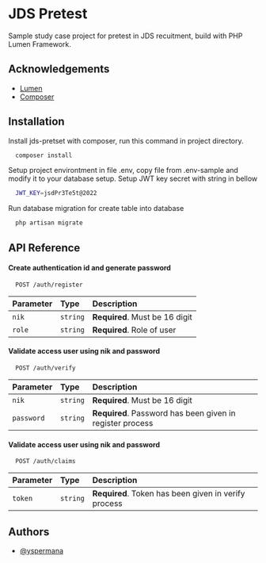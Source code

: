 
# JDS Pretest

Sample study case project for pretest in JDS recuitment, build with PHP Lumen Framework.




## Acknowledgements

 - [Lumen](https://lumen.laravel.com/docs/7.x)
 - [Composer](https://getcomposer.org/doc/00-intro.md)


## Installation

Install jds-pretset with composer, run this command in project directory.

```bash
  composer install
```

Setup project environtment in file .env, copy file from .env-sample and modify it to your database setup. Setup JWT key secret with string in bellow    

```bash
  JWT_KEY=jsdPr3Te5t@2022 
```

Run database migration for create table into database

```bash
  php artisan migrate 
```

## API Reference

#### Create authentication id and generate password

```http
  POST /auth/register
```

| Parameter | Type     | Description                |
| :-------- | :------- | :------------------------- |
| `nik` | `string` | **Required**. Must be 16 digit |
| `role` | `string` | **Required**. Role of user |

#### Validate access user using nik and password

```http
  POST /auth/verify
```

| Parameter | Type     | Description                       |
| :-------- | :------- | :-------------------------------- |
| `nik` | `string` | **Required**. Must be 16 digit |
| `password` | `string` | **Required**. Password has been given in register process |

#### Validate access user using nik and password

```http
  POST /auth/claims
```

| Parameter | Type     | Description                       |
| :-------- | :------- | :-------------------------------- |
| `token` | `string` | **Required**. Token has been given in verify process |




## Authors

- [@yspermana](https://github.com/yspermana)

